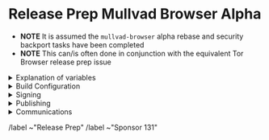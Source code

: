 # Release Prep Mullvad Browser Alpha

- **NOTE** It is assumed the `mullvad-browser` alpha rebase and security backport tasks have been completed
- **NOTE** This can/is often done in conjunction with the equivalent Tor Browser release prep issue

<details>
  <summary>Explanation of variables</summary>

- `${BUILD_SERVER}`: the server the main builder is using to build a browser release
- `${BUILDER}`: whomever is building the release on the ${BUILD_SERVER}
  - **example**: `pierov`
- `${STAGING_SERVER}`: the server the signer is using to to run the signing process
- `${ESR_VERSION}`: the Mozilla defined ESR version, used in various places for building browser tags, labels, etc
  - **example**: `91.6.0`
- `${MULLVAD_BROWSER_MAJOR}`: the Mullvad Browser major version
  - **example**: `11`
- `${MULLVAD_BROWSER_MINOR}`: the Mullvad Browser minor version
  - **example**: either `0` or `5`; Alpha's is always `(Stable + 5) % 10`
- `${MULLVAD_BROWSER_VERSION}`: the Mullvad Browser version in the format
  - **example**: `12.5a3`, `12.0.3`
- `${BUILD_N}`: a project's build revision within a its branch; this is separate from the `${MULLVAD_BROWSER_BUILD_N}` value; many of the Firefox-related projects have a `${BUILD_N}` suffix and may differ between projects even when they contribute to the same build.
  - **example**: `build1`
- `${MULLVAD_BROWSER_BUILD_N}`: the mullvad-browser build revision for a given Mullvad Browser release; used in tagging git commits
  - **example**: `build2`
    - **⚠️ WARNING**: A project's `${BUILD_N}` and `${MULLVAD_BROWSER_BUILD_N}` may be the same, but it is possible for them to diverge. For **example** :
      - if we have multiple Mullvad Browser releases on a given ESR branch the two will become out of sync as the `${BUILD_N}` value will increase, while the `${MULLVAD_BROWSER_BUILD_N}` value may stay at `build1` (but the `${MULLVAD_BROWSER_VERSION}` will increase)
      - if we have build failures unrelated to `mullvad-browser`, the `${MULLVAD_BROWSER_BUILD_N}` value will increase while the `${BUILD_N}` will stay the same.
- `${MULLVAD_BROWSER_VERSION}`: the published Mullvad Browser version
    - **example**: `11.5a6`, `11.0.7`
- `${MB_BUILD_TAG}`: the `tor-browser-build` build tag used to build a given Mullvad Browser version
  - **example**: `mb-12.0.7-build1`
- `${RELEASE_DATE}`: the intended release date of this browser release; for ESR schedule-driven releases, this should match the upstream Firefox release date
  - **example**: `2024-10-29`

</details>

<details>
  <summary>Build Configuration</summary>

### mullvad-browser: https://gitlab.torproject.org/tpo/applications/mullvad-browser.git

- [ ] Tag `mullvad-browser` commit:
  - **example**: `mullvad-browser-128.4.0esr-14.5-1-build1`

### tor-browser-build: https://gitlab.torproject.org/tpo/applications/tor-browser-build.git
Mullvad Browser Alpha (and Nightly) are on the `main` branch

- [ ] Changelog bookkeeping:
  - [ ] Ensure all commits to `mullvad-browser` and `tor-browser-build` for this release have an associated issue linked to this release preparation issue
  - [ ] Ensure each issue has a platform (~Windows, ~MacOS, ~Linux, ~Desktop, ~"All Platforms") and potentially ~"Build System" labels
- [ ] Create a release preparation branch from the `main` branch
- [ ] Run release preparation script:
  - **NOTE**: You can omit the `--mullvad-browser` argument if this is for a joint Tor and Mullvad Browser release
  - **⚠️ WARNING**: You may need to manually update the `firefox/config` file's `browser_build` field if `mullvad-browser.git` has not yet been tagged (e.g. if security backports have not yet been merged and tagged)
  ```bash
  ./tools/relprep.py --mullvad-browser  --date ${RELEASE_DATE} ${MULLVAD_BROWSER_VERSION}
  ```
- [ ] Review build configuration changes:
  - [ ] `rbm.conf`
    - [ ] `var/torbrowser_version`: updated to next browser version
    - [ ] `var/torbrowser_build`: updated to `${MULLVAD_BROWSER_BUILD_N}`
    - [ ] `var/browser_release_date`: updated to build date. For the build to be reproducible, the date should be in the past when building.
      - **⚠️ WARNING**: If we have updated `var/torbrowser_build` without updating the `firefox` tag, then we can leave this unchanged to avoid forcing a firefox re-build (e.g. when bumping `var/torbrowser_build` to build2, build3, etc due to non-firefox related build issues)
    - [ ] `var/torbrowser_incremental_from`: updated to previous Desktop version
      - **NOTE**: We try to build incrementals for the previous 3 desktop versions
      - **⚠️ WARNING**: Really *actually* make sure this is the previous Desktop version or else the `make mullvadbrowser-incrementals-*` step will fail
  - [ ] `projects/firefox/config`
    - [ ] `browser_build`: updated to match `mullvad-browser` tag
    - [ ] ***(Optional)*** `var/firefox_platform_version`: updated to latest `${ESR_VERSION}` if rebased
  - [ ] ***(Optional)*** `projects/translation/config`:
    - [ ] `steps/base-browser/git_hash`: updated with `HEAD` commit of project's `base-browser` branch
    - [ ] `steps/mullvad-browser/git_hash`: updated with `HEAD` commit of project's `mullvad-browser` branch
  - [ ] ***(Optional)*** `projects/browser/config`:
    - [ ] NoScript: https://addons.mozilla.org/en-US/firefox/addon/noscript
      - [ ] `URL` updated
        - **⚠️ WARNING**: If preparing the release manually, updating the version number in the url is not sufficient, as each version has a random unique id in the download url
      - [ ] `sha256sum` updated
    - [ ] uBlock-origin: https://addons.mozilla.org/en-US/firefox/addon/ublock-origin
      - [ ] `URL` updated
        - **⚠️ WARNING**: If preparing the release manually, updating the version number in the url is not sufficient, as each version has a random unique id in the download url
      - [ ] `sha256sum` updated
    - [ ] Mullvad Browser extension: https://github.com/mullvad/browser-extension/releases
      - [ ] `URL` updated
      - [ ] `sha256sum` updated
  - [ ] `ChangeLog-MB.txt`: ensure correctness
    - [ ] Browser name correct
    - [ ] Release date correct
    - [ ] No Android updates
    - [ ] All issues added under correct platform
    - [ ] ESR updates correct
    - [ ] Component updates correct
- [ ] Open MR with above changes, using the template for release preparations
  - **NOTE**: target the `main` branch
- [ ] Merge
- [ ] Sign+Tag
  - **NOTE** this must be done by one of:
    - boklm
    - dan
    - ma1
    - morgan
    - pierov
  - [ ] Run:
    ```bash
    make mullvadbrowser-signtag-alpha
    ```
  - [ ] Push tag to `upstream`
- [ ] Build the tag:
  - [ ] Run:
    ```bash
    make mullvadbrowser-alpha && make mullvadbrowser-incrementals-alpha
    ```
    - [ ] Tor Project build machine
    - [ ] Local developer machine
  - [ ] Submit build request to Mullvad infrastructure:
    - **NOTE** this requires a devmole authentication token
    - **NOTE** this also requires you be connected to a Swedish Mulvad VPN exit
    - [ ] Run:
      ```bash
      make mullvadbrowser-kick-devmole-build
      ```

</details>

<details>
  <summary>Signing</summary>

### release signing
- [ ] Assign this issue to the signer, one of:
  - boklm
  - ma1
  - morgan
  - pierov
- [ ] Ensure all builders have matching builds
- [ ] On `${STAGING_SERVER}`, ensure updated:
  - **NOTE** Having a local git branch with `main` as the upstream branch with these values saved means you only need to periodically `git pull --rebase` and update the `set-config.tbb-version` file
  - [ ] `tor-browser-build` is on the right commit: `git tag -v mb-${MULLVAD_BROWSER_VERSION}-${MULLVAD_BROWSER_BUILD_N} && git checkout mb-${MULLVAD_BROWSER_VERSION}-${MULLVAD_BROWSER_BUILD_N}`
  - [ ] `tor-browser-build/tools/signing/set-config.hosts`
    - `ssh_host_builder`: ssh hostname of machine with unsigned builds
    - `ssh_host_linux_signer`: ssh hostname of linux signing machine
    - `builder_tor_browser_build_dir`: path on `ssh_host_builder` to root of builder's `tor-browser-build` clone containing unsigned builds
  - [ ] `tor-browser-build/tools/signing/set-config.rcodesign-appstoreconnect`
    - `appstoreconnect_api_key_path`: path to json file containing appstoreconnect api key infos
  - [ ] `set-config.update-responses`
    - `update_responses_repository_dir`: directory where you cloned `git@gitlab.torproject.org:tpo/applications/mullvad-browser-update-responses.git`
  - [ ] `tor-browser-build/tools/signing/set-config.tbb-version`
    - `tbb_version`: mullvad browser version string, same as `var/torbrowser_version` in `rbm.conf` (examples: `11.5a12`, `11.0.13`)
    - `tbb_version_build`: the tor-browser-build build number (if `var/torbrowser_build` in `rbm.conf` is `buildN` then this value is `N`)
    - `tbb_version_type`: either `alpha` for alpha releases or `release` for stable releases
- [ ] On `${STAGING_SERVER}` in a separate `screen` session, ensure tor daemon is running with SOCKS5 proxy on the default port 9050
- [ ] On `${STAGING_SERVER}` in a separate `screen` session, run do-all-signing script:
  - [ ] Run:
    ```bash
    cd tor-browser-build/tools/signing/ && ./do-all-signing.mullvadbrowser
    ```
  - **NOTE**: on successful execution, the signed binaries and mars should have been copied to `staticiforme` and update responses pushed

</details>

<details>
  <summary>Publishing</summary>

### website
- [ ] On `staticiforme.torproject.org`, remove old release and publish new:
  - [ ] `/srv/dist-master.torproject.org/htdocs/mullvadbrowser`
  - [ ] Run:
    ```bash
    static-update-component dist.torproject.org
    ```

### mullvad-browser (GitHub): https://github.com/mullvad/mullvad-browser/
- [ ] Assign this issue to someone with mullvad commit access, one of:
    - boklm
    - ma1
    - morgan
    - pierov
- [ ] Sign+Tag additionally the `mullvad-browser.git` `firefox` commit used in build:
  - **Tag**: `${MULLVAD_BROWSER_VERSION}`
    - **example**: `12.5a7`
  - **Message**: `${ESR_VERSION}esr-based ${MULLVAD_BROWSER_VERSION}`
    - **example**: `102.12.0esr-based 12.5a7`
- [ ] Push this release's associated `mullvad-browser.git` branch to github
- [ ] Push this release's associated tags to github:
  - [ ] Firefox ESR tag
    - **example**: `FIREFOX_102_12_0esr_BUILD1`
  - [ ] `base-browser` tag
    - **example**: `base-browser-102.12.0esr-12.0-1-build1`
  - [ ] `mullvad-browser` build tag
    - **example**: `mullvad-browser-102.12.0esr-12.0-1-build1`
  - [ ] `mullvad-browser` release tag
    - **example**: `12.0.11`

</details>

<details>
  <summary>Communications</summary>

### Mullvad
- [ ] Email Mullvad with release information:
  - **Recipients**
    - Mullvad support alias: support@mullvadvpn.net
    - Rui Hildt: rui@mullvad.net
    ```
    support@mullvadvpn.net rui@mullvad.net
    ```
  - **Subject**
    ```
    New build: Mullvad Browser ${MULLVAD_BROWSER_VERION} (signed)
    ```
  - **Body**
    ```
    Hello,

    Branch+Tags have been pushed to Mullvad's GitHub repo.

    - signed builds: https://dist.torproject.org/mullvadbrowser/${MULLVAD_BROWSER_VERSION}
    - update_response hashes: ${MULLVAD_UPDATE_RESPONSES_HASH}

    changelog:
    # paste changelog as quote here
    ...
    ```

### packagers
- [ ] **(Optional, Once Packages are pushed to GitHub)**
  - **NOTE**: This is an optional step and only necessary close a major release/transition from alpha to stable, or if there are major packing changes these developers need to be aware of
  - **Recipients**
    - flathub package maintainer: proletarius101@protonmail.com
    - arch package maintainer: bootctl@gmail.com
    - nixOS package maintainer: dev@felschr.com
    ```
    proletarius101@protonmail.com bootctl@gmail.com dev@felschr.com
    ```
  - **Subject**
    ```
    Mullvad Browser ${MULLVAD_BROWSER_VERSION} released
    ```
  - **Body**
    ```
    Hello!

    This is a major alpha release which may require changes in your respective downstream packages once it stabilises.

    The latest alpha builds can be found here:

    - https://github.com/mullvad/mullvad-browser/releases?q=prerelease%3Atrue
    ```

</details>

/label ~"Release Prep"
/label ~"Sponsor 131"
